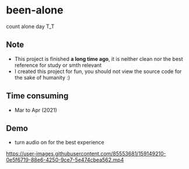 # been-alone
count alone day T_T

## Note
- This project is finished <b>a long time ago</b>, it is neither clean nor the best reference for study or smth relevant
- I created this project for fun, you should not view the source code for the sake of humanity :)

## Time consuming
- Mar to Apr (2021)

## Demo
- turn audio on for the best experience

https://user-images.githubusercontent.com/85553681/159149210-0e5f6719-88e6-4250-9ce7-5e474cbea562.mp4

